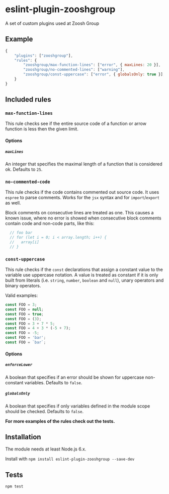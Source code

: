 # eslint-plugin-zooshgroup

A set of custom plugins used at Zoosh Group

## Example

```js
{
    "plugins": ["zooshgroup"],
    "rules": {
        "zooshgroup/max-function-lines": ["error", { maxLines: 20 }],
        "zooshgroup/no-commented-lines": ["warning"],
        "zooshgroup/const-uppercase": ["error", { globalsOnly: true }],
    }
}
```

## Included rules

### `max-function-lines`

This rule checks see if the entire source code of a function or arrow function is less
then the given limit.

#### Options

##### `maxLines`
An integer that specifies the maximal length of a function that is considered ok. Defaults to `25`.

### `no-commented-code`

This rule checks if the code contains commented out source code. It uses `espree` to parse comments. Works for the `jsx` syntax and for `import`/`export` as well.

Block comments on consecutive lines are treated as one. This causes a known issue, where no error is showed when consecutive block comments contain code and non-code parts, like this:

```js
  // foo bar
  // for (let i = 0; i < array.length; i++) {
  //   array[i]
  // }
```

### `const-uppercase`

This rule checks if the `const` declarations that assign a constant value to the variable use uppercase notation. A value is treated as constant if it is only built from literals (i.e. `string`, `number`, `boolean` and `null`), unary operators and binary operators.

Valid examples:
```js
const FOO = 3;
const FOO = null;
const FOO = true;
const FOO = (3);
const FOO = 3 + 7 * 5;
const FOO = 4 + 3 * (-5 + 7);
const FOO = -5;
const FOO = 'bar';
const FOO = `bar`;
```

#### Options

##### `enforceLower`
A boolean that specifies if an error should be shown for uppercase non-constant variables. Defaults to `false`.

##### `globalsOnly`
A boolean that specifies if only variables defined in the module scope should be checked. Defaults to `false`.

**For more examples of the rules check out the tests.**

## Installation

The module needs at least Node.js 6.x.

Install with `npm install eslint-plugin-zooshgroup --save-dev`

## Tests

`npm test`
